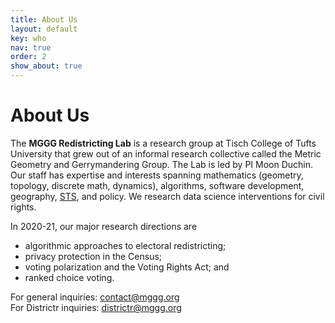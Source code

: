 ```yaml
---
title: About Us
layout: default
key: who
nav: true
order: 2
show_about: true
---
```


# About Us

The **MGGG Redistricting Lab** is a research group at Tisch College of Tufts University that grew out of an informal research collective called the Metric Geometry and Gerrymandering Group.  The Lab is led by PI Moon Duchin.  Our staff has expertise and interests spanning mathematics (geometry, topology, discrete math, dynamics), algorithms, software development, geography, [STS](https://as.tufts.edu/sts/), and policy. We research data science interventions for civil rights.

In 2020-21, our major research directions are
* algorithmic approaches to electoral redistricting;
* privacy protection in the Census;
* voting polarization and the Voting Rights Act; and
* ranked choice voting.

For general inquiries: [contact@mggg.org](mailto:contact@mggg.org)
<br>
For Districtr inquiries:  [districtr@mggg.org](mailto:districtr@mggg.org)
